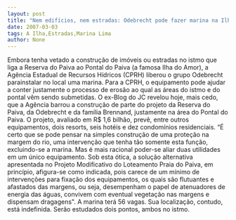 ```yaml
---
layout: post
title: "Nem edifícios, nem estradas: Odebrecht pode fazer marina na Ilha do Amor"
date: 2007-03-03
tags: A Ilha,Estradas,Marina Lima
author: None
---
```

Embora tenha vetado a construção de imóveis ou estradas no istmo que liga a Reserva do Paiva ao Pontal do Paiva (a famosa Ilha do Amor), a Agência Estadual de Recursos Hídricos (CPRH) liberou o grupo Odebrecht parainstalar no local uma marina. Para a CPRH, o equipamento pode ajudar a conter justamente o processo de erosão ao qual as áreas do istmo e do pontal vêm sendo submetidas.
O ex-Blog do JC revelou hoje, mais cedo, que a Agência barrou a construção de parte do projeto da Reserva do Paiva, da Odebrecht e da família Brennand, justamente na área do Pontal do Paiva. O projeto, avaliado em R$ 1,6 bilhão, prevê, entre outros equipamentos, dois resorts, seis hotéis e dez condomínios residenciais.
“É certo que se pode pensar na simples construção de uma proteção na margem do rio, uma intervenção que tenha tão somente esta função, excluindo-se a marina. Mas é mais racional poder-se aliar duas utilidades em um único equipamento. Sob esta ótica, a solução alternativa apresentada no Projeto Modificativo do Loteamento Praia do Paiva, em princípio, afigura-se como indicada, pois carece de um mínimo de intervenções para fixação dos equipamentos, os quais são flutuantes e afastados das margens, ou seja, desempenham o papel de atenuadores de energia das águas, convivem com eventual vegetação nas margens e dispensam dragagens\".
A marina terá 56 vagas. Sua localização, contudo, está indefinida. Serão estudados dois pontos, ambos no istmo. 